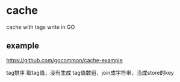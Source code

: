 # cache
cache with tags write in GO


## example
https://github.com/gocommon/cache-example



tag排序
取tag值，没有生成
tag值数组，join成字符串，当成store的key
